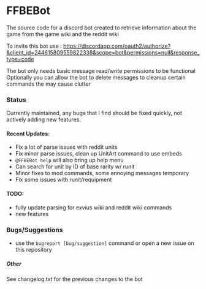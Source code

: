 # FFBEBot

The source code for a discord bot created to retrieve information about the game from the game wiki and the reddit wiki


To invite this bot use : https://discordapp.com/oauth2/authorize?&client_id=244615809559822338&scope=bot&permissions=null&response_type=code

The bot only needs basic message read/write permissions to be functional
Optionally you can allow the bot to delete messages to cleanup certain commands the may cause clutter

### Status

Currently maintained, any bugs that I find should be fixed quickly, not actively adding new features.

#### Recent Updates:

- Fix a lot of parse issues with reddit units
- Fix minor parse issues, clean up UnitArt command to use embeds
- `@FFBEBot help` will also bring up help menu
- Can search for unit by ID of base rarity w/ runit
- Minor fixes to mod commands, some annoying messages temporary
- Fix some issues with runit/requipment

#### TODO:

- fully update parsing for exvius wiki and reddit wiki commands
- new features

### Bugs/Suggestions

- use the `bugreport [bug/suggestion]` command or open a new issue on this repository

##### Other

See changelog.txt for the previous changes to the bot
